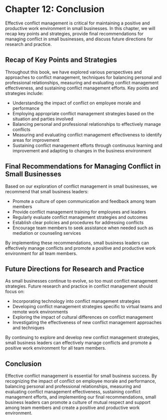 Chapter 12: Conclusion
======================

Effective conflict management is critical for maintaining a positive and productive work environment in small businesses. In this chapter, we will recap key points and strategies, provide final recommendations for managing conflict in small businesses, and discuss future directions for research and practice.

Recap of Key Points and Strategies
----------------------------------

Throughout this book, we have explored various perspectives and approaches to conflict management, techniques for balancing personal and professional relationships, measuring and evaluating conflict management effectiveness, and sustaining conflict management efforts. Key points and strategies include:

* Understanding the impact of conflict on employee morale and performance
* Employing appropriate conflict management strategies based on the situation and parties involved
* Balancing personal and professional relationships to effectively manage conflicts
* Measuring and evaluating conflict management effectiveness to identify areas for improvement
* Sustaining conflict management efforts through continuous learning and improvement and adapting to changes in the business environment

Final Recommendations for Managing Conflict in Small Businesses
---------------------------------------------------------------

Based on our exploration of conflict management in small businesses, we recommend that small business leaders:

* Promote a culture of open communication and feedback among team members
* Provide conflict management training for employees and leaders
* Regularly evaluate conflict management strategies and outcomes
* Establish clear policies and procedures for addressing conflicts
* Encourage team members to seek assistance when needed such as mediation or counseling services

By implementing these recommendations, small business leaders can effectively manage conflicts and promote a positive and productive work environment for all team members.

Future Directions for Research and Practice
-------------------------------------------

As small businesses continue to evolve, so too must conflict management strategies. Future research and practice in conflict management should focus on:

* Incorporating technology into conflict management strategies
* Developing conflict management strategies specific to virtual teams and remote work environments
* Exploring the impact of cultural differences on conflict management
* Investigating the effectiveness of new conflict management approaches and techniques

By continuing to explore and develop new conflict management strategies, small business leaders can effectively manage conflicts and promote a positive work environment for all team members.

Conclusion
----------

Effective conflict management is essential for small business success. By recognizing the impact of conflict on employee morale and performance, balancing personal and professional relationships, measuring and evaluating conflict management effectiveness, sustaining conflict management efforts, and implementing our final recommendations, small business leaders can promote a culture of mutual respect and support among team members and create a positive and productive work environment.
